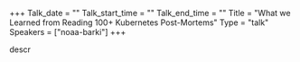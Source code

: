 +++
Talk_date = ""
Talk_start_time = ""
Talk_end_time = ""
Title = "What we Learned from Reading 100+ Kubernetes Post-Mortems"
Type = "talk"
Speakers = ["noaa-barki"]
+++

descr

